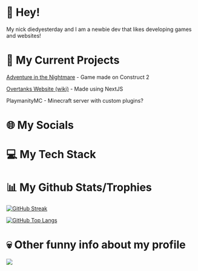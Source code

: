 # 👋 Hey!
My nick diedyesterday and I am a newbie dev that likes developing games and websites!
# 🤔 My Current Projects
[Adventure in the Nightmare](https://github.com/AITNTeam) - Game made on Construct 2

[Overtanks Website (wiki)](https://Overtanks.com/wiki) - Made using NextJS

PlaymanityMC - Minecraft server with custom plugins?
# 🌐 My Socials
# 💻 My Tech Stack
# 📊 My Github Stats/Trophies
[![GitHub Streak](https://github-readme-streak-stats.herokuapp.com?user=diedyesterdaywashere&theme=java-dark&hide_border=true&border_radius=3)](https://git.io/streak-stats)

[![GitHub Top Langs](https://github-readme-stats.vercel.app/api/top-langs/?username=diedyesterdaywashere&theme=radical&hide_border=true&include_all_commits=true&count_private=false)](https://github.com/anuraghazra/github-readme-stats)
# 💀 Other funny info about my profile
[![](https://visitcount.itsvg.in/api?id=diedyesterdaywashere&label=Profile%20Views&icon=2&pretty=false)](https://visitcount.itsvg.in)


